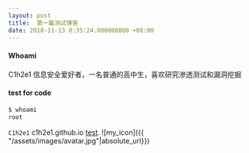 ```yaml
---
layout: post
title:  第一篇测试博客
date: 2018-11-13 0:35:24.000000000 +08:00
---
```


#### Whoami

C1h2e1 信息安全爱好者，一名普通的高中生，喜欢研究渗透测试和漏洞挖掘

#### test for code

```bash
$ whoami 
root
```
`C1h2e1` 
c1h2e1.github.io
[test](http://github.com/C1h2e1).
![my_icon]({{ "/assets/images/avatar.jpg"|absolute_url}})




